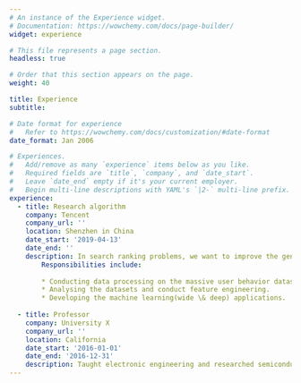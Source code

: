 ```yaml
---
# An instance of the Experience widget.
# Documentation: https://wowchemy.com/docs/page-builder/
widget: experience

# This file represents a page section.
headless: true

# Order that this section appears on the page.
weight: 40

title: Experience
subtitle:

# Date format for experience
#   Refer to https://wowchemy.com/docs/customization/#date-format
date_format: Jan 2006

# Experiences.
#   Add/remove as many `experience` items below as you like.
#   Required fields are `title`, `company`, and `date_start`.
#   Leave `date_end` empty if it's your current employer.
#   Begin multi-line descriptions with YAML's `|2-` multi-line prefix.
experience:
  - title: Research algorithm
    company: Tencent
    company_url: ''
    location: Shenzhen in China
    date_start: '2019-04-13'
    date_end: ''
    description: In search ranking problems, we want to improve the generalization and effectiveness of the click through rate (CTR) model. 
        Responsibilities include:
        
        * Conducting data processing on the massive user behavior datasets collected from the QQ browser.
        * Analysing the datasets and conduct feature engineering.
        * Developing the machine learning(wide \& deep) applications.
        
  - title: Professor
    company: University X
    company_url: ''
    location: California
    date_start: '2016-01-01'
    date_end: '2016-12-31'
    description: Taught electronic engineering and researched semiconductor physics.
---
```

